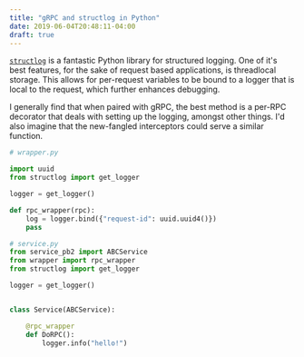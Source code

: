 ```yaml
---
title: "gRPC and structlog in Python"
date: 2019-06-04T20:48:11-04:00
draft: true
---
```


[`structlog`](https://github.com/hynek/structlog) is a fantastic Python library for structured logging. One of it's best features, for the sake of request based applications, is threadlocal storage. This allows for per-request variables to be bound to a logger that is local to the request, which further enhances debugging.

I generally find that when paired with gRPC, the best method is a per-RPC decorator that deals with setting up the logging, amongst other things. I'd also imagine that the new-fangled interceptors could serve a similar function.

```python
# wrapper.py

import uuid
from structlog import get_logger

logger = get_logger()

def rpc_wrapper(rpc):
    log = logger.bind({"request-id": uuid.uuid4()})
    pass
```

```python
# service.py
from service_pb2 import ABCService
from wrapper import rpc_wrapper
from structlog import get_logger

logger = get_logger()


class Service(ABCService):

    @rpc_wrapper
    def DoRPC():
        logger.info("hello!")
```
